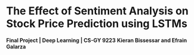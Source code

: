 # The Effect of Sentiment Analysis on Stock Price Prediction using LSTMs
**Final Project | Deep Learning | CS-GY 9223**
**Kieran Bissessar and Efrain Galarza**

